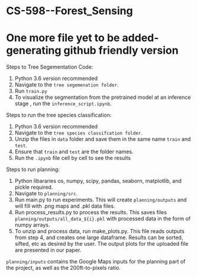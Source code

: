 # CS-598--Forest_Sensing


# One more file yet to be added- generating github friendly version


Steps to Tree Segementation Code:
1. Python 3.6 version recommended
2. Navigate to the `tree segemenation folder`.
3. Run `train.py`
4. To visualize the segmentation from the pretrained model at an inference stage , run the `inference_script.ipynb`.



Steps to run the tree species classification:
1. Python 3.6 version recommended
2. Navigate to the `tree species classifcation folder`.
3. Unzip the files in `data` folder and save them in the same name `train` and `test`. 
4. Ensure that `train` and `test` are the folder names.
5. Run the `.ipynb` file cell by cell to see the results


Steps to run planning:
1. Python libararies os, numpy, scipy, pandas, seaborn, matplotlib, and pickle required. 
2. Navigate to `planning/src`.
3. Run main.py to run experiments. This will create `planning/outputs` and will fill with .png maps and .pkl data files.
4. Run process_results.py to process the results. This saves files `planning/outputs/all_data_${i}.pkl` with processed data in the form of numpy arrays. 
5. To unzip and process data, run make_plots.py. This file reads outputs from step 4, and creates one large dataframe. Results can be sorted, sifted, etc as desired by the user. The output plots for the uploaded file are presented in our paper. 

`planning/inputs` contains the Google Maps inputs for the planning part of the project, as well as the 200ft-to-pixels ratio. 
